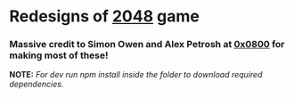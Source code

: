 Redesigns of [2048](https://jamesafk.github.io/2048cupcakes/) game
========================================================================

### Massive credit to Simon Owen and Alex Petrosh at [0x0800](https://github.com/0x0800) for making most of these!

**NOTE:** *For dev run npm install inside the folder to download required dependencies.*

